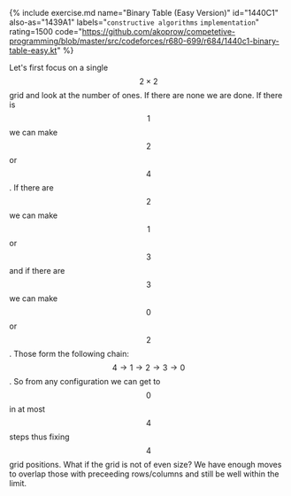 {% include exercise.md name="Binary Table (Easy Version)" id="1440C1" also-as="1439A1" labels="`constructive algorithms` `implementation`" rating=1500
   code="https://github.com/akoprow/competetive-programming/blob/master/src/codeforces/r680-699/r684/1440c1-binary-table-easy.kt" %}

Let's first focus on a single $$2\times2$$ grid and look at the number of ones.  If there are none we are done.  If there is $$1$$ we can make $$2$$ or $$4$$.  If there are $$2$$ we can make $$1$$ or $$3$$ and if there are $$3$$ we can make $$0$$ or $$2$$.  Those form the following chain:  $$4 \to 1 \to 2 \to 3 \to 0$$.  So from any configuration we can get to $$0$$ in at most $$4$$ steps thus fixing $$4$$ grid positions.
What if the grid is not of even size?  We have enough moves to overlap those with preceeding rows/columns and still be well within the limit.
